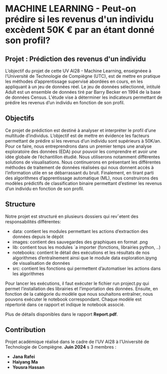 # MACHINE LEARNING - Peut-on prédire si les revenus d'un individu excèdent 50K € par an étant donné son profil? 

## Projet : Prédiction des revenus d'un individu

L’objectif du projet de cette UV AI28 - Machine Learning, enseignéee à l’Université de Technologie de Compiègne (UTC), est de mettre en pratique les méthodes d’apprentissage supervisé abordées en cours, en les appliquant à un jeu de données réel. Le jeu de données sélectionné, intitulé Adult est un ensemble de données tiré par Barry Becker en 1994 de la base de données Census. L'étude vise à déterminer les indicateurs permettant de prédire les revenus d’un individu en fonction de son profil.

## Objectifs

Ce projet de prédiction est destiné à analyser et interpréter le profil d’une multitude d’individus. L’objectif est de mettre en évidence les facteurs permettant de prédire si les revenus d’un individu sont supérieurs à 50K/an. Pour ce faire, nous entreprendrons dans un premier temps une analyse exploratoire des données (EDA) pour pouvoir les comprendre et avoir une idée globale de l’échantillon étudié. Nous utiliserons notamment différentes solutions de visualisations. Nous continuerons en présentant les différentes méthodes de traitement de données réalisées qui nous donnent accès à l’information utile en se débarrassant du bruit. Finalement, en tirant parti des algorithmes d’apprentissage automatique (ML), nous construirons des modèles prédictifs de classification binaire permettant d’estimer les revenus d’un individu en fonction de son profil.

## Structure

Notre projet est structuré en plusieurs dossiers qui revˆetent des responsabilités différentes:
- data: contient les modules permettant les actions d’extraction des données depuis le dépôt
- images: contient des sauvegardes des graphiques en format .png
- lib: contient tous les modules `a importer (fonctions, librairies python, ..)
- notebooks: contient le détail des exécutions et les résultats de nos algorithmes d’entraînement ainsi que le module data exploration.ipyng de visualisation de données
- src: contient les fonctions qui permettent d’automatiser les actions dans les algorithmes

Pour lancer les exécutions, il faut exécuter le fichier run project.py qui permet l’installation des librairies et l’importation des données. Ensuite, en fonction de la catégorie du modèle que nous souhaitons entraîner, nous pouvons exécuter le notebook correspondant. Chaque modèle est répertorié dans ce rapport et indique le notebook associé.

Plus de détails disponibles dans le rapport **Report.pdf**. 

## Contribution

Projet académique réalisé dans le cadre de l'UV AI28 à l'Université de Technologie de Compiègne. **Juin 2024**
s
3 membres : 
- **Jana Rafei**
- **Haiyang Ma**
- **Yousra Hassan**